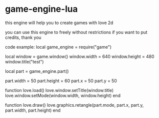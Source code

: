 # game-engine-lua
this engine will help you to create games with love 2d


you can use this engine to freely without restrictions
if you want to put credits, thank you


code example:
local game_engine = require("game")

local window = game.window()
window.width = 640
window.height = 480
window.title("test")

local part = game_engine.part()

part.width = 50
part.height = 60
part.x = 50
part.y = 50

function love.load()
  love.window.setTitle(window.title)
  love.window.setMode(window.width, window.height)
end

function love.draw()
  love.graphics.retangle(part.mode, part.x, part.y, part.width, part.height)
end
